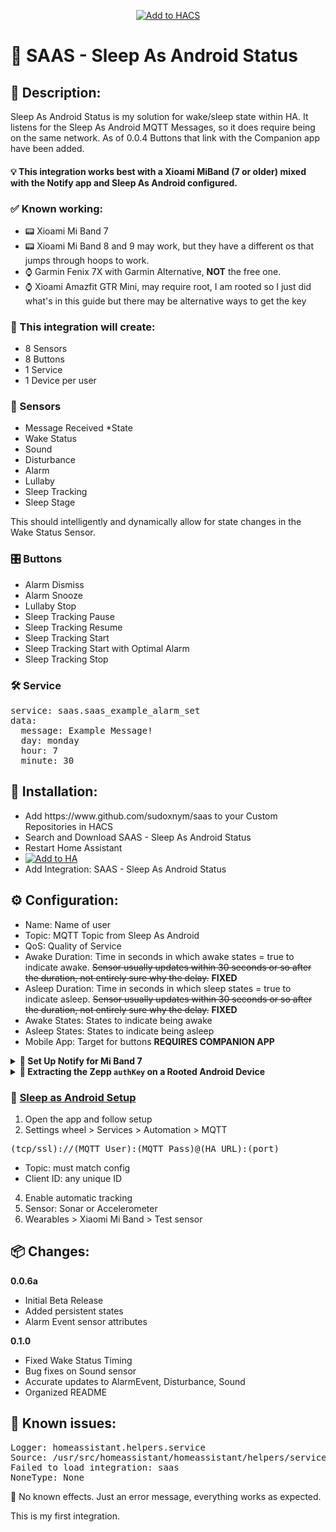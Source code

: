 <p align="center">
  <a href="https://hacs.xyz/docs/faq/custom_repositories">
    <img src="https://img.shields.io/badge/HACS-Custom-orange.svg?style=for-the-badge&logo=home%20assistant&labelColor=202020&color=41BDF5" alt="Add to HACS">
  </a>
</p>

<h1>🌙 SAAS - Sleep As Android Status</h1>

<h2>📖 Description:</h2>
<p>
Sleep As Android Status is my solution for wake/sleep state within HA. It listens for the Sleep As Android MQTT Messages, so it does require being on the same network. As of 0.0.4 Buttons that link with the Companion app have been added.
</p>

<h4>💡 This integration works best with a Xioami MiBand (7 or older) mixed with the Notify app and Sleep As Android configured.</h4>

<h3>✅ Known working:</h3>
<ul>
  <li>📟 Xioami Mi Band 7</li>
  <li>📟 Xioami Mi Band 8 and 9 may work, but they have a different os that jumps through hoops to work.</li>
  <li>⌚ Garmin Fenix 7X with Garmin Alternative, <b>NOT</b> the free one.</li>
  <li>⌚ Xioami Amazfit GTR Mini, may require root, I am rooted so I just did what's in this guide but there may be alternative ways to get the key</li>
</ul>

<h3>🧱 This integration will create:</h3>
<ul>
  <li>8 Sensors</li>
  <li>8 Buttons</li>
  <li>1 Service</li>
  <li>1 Device per user</li>
</ul>

<h3>📡 Sensors</h3>
<ul>
  <li>Message Received *State</li>
  <li>Wake Status</li>
  <li>Sound</li>
  <li>Disturbance</li>
  <li>Alarm</li>
  <li>Lullaby</li>
  <li>Sleep Tracking</li>
  <li>Sleep Stage</li>
</ul>

<p>This should intelligently and dynamically allow for state changes in the Wake Status Sensor.</p>

<h3>🎛️ Buttons</h3>
<ul>
  <li>Alarm Dismiss</li>
  <li>Alarm Snooze</li>
  <li>Lullaby Stop</li>
  <li>Sleep Tracking Pause</li>
  <li>Sleep Tracking Resume</li>
  <li>Sleep Tracking Start</li>
  <li>Sleep Tracking Start with Optimal Alarm</li>
  <li>Sleep Tracking Stop</li>
</ul>

<h3>🛠️ Service</h3>
<pre>
service: saas.saas_example_alarm_set
data:
  message: Example Message!
  day: monday
  hour: 7
  minute: 30
</pre>

<h2>🧪 Installation:</h2>
<ul>
  <li>Add https://www.github.com/sudoxnym/saas to your Custom Repositories in HACS</li>
  <li>Search and Download SAAS - Sleep As Android Status</li>
  <li>Restart Home Assistant</li>
  <li>
    <a href="https://my.home-assistant.io/redirect/config_flow_start/?domain=saas">
      <img src="https://my.home-assistant.io/badges/config_flow_start.svg" alt="Add to HA">
    </a>
  </li>
  <li>Add Integration: SAAS - Sleep As Android Status</li>
</ul>

<h2>⚙️ Configuration:</h2>
<ul>
  <li>Name: Name of user</li>
  <li>Topic: MQTT Topic from Sleep As Android</li>
  <li>QoS: Quality of Service</li>
  <li>Awake Duration: Time in seconds in which awake states = true to indicate awake. <s>Sensor usually updates within 30 seconds or so after the duration, not entirely sure why the delay.</s> <b>FIXED</b></li>
  <li>Asleep Duration: Time in seconds in which sleep states = true to indicate asleep. <s>Sensor usually updates within 30 seconds or so after the duration, not entirely sure why the delay.</s> <b>FIXED</b></li>
  <li>Awake States: States to indicate being awake</li>
  <li>Asleep States: States to indicate being asleep</li>
  <li>Mobile App: Target for buttons <b>REQUIRES COMPANION APP</b></li>
</ul>

<details>
<summary><strong>📲 Set Up Notify for Mi Band 7</strong></summary>
<ol>
  <li>Pair MiBand 7 as you normally would with <a href="https://play.google.com/store/apps/details?id=com.xiaomi.wearable&hl=en_US">Mi Fitness</a></li>
  <li>Obtain auth key for Notify app using ADB</li>
</ol>

<pre>
adb shell
grep -E "authKey=[a-z0-9]*," /sdcard/Android/data/com.xiaomi.wearable/files/log/XiaomiFit.device.log |
awk -F ", " '{print $17}' | grep authKey | tail -1 | awk -F "=" '{print $2}'
</pre>

<p>Credit: <a href="https://www.reddit.com/r/miband/comments/15j0rfq/comment/kxlyzc6/?utm_source=share&utm_medium=web3x&utm_name=web3xcss&utm_term=1&utm_content=share_button">iamfosscad</a></p>

<ol start="3">
  <li>Uninstall Mi Fitness</li>
  <li>Download/Install <a href="https://play.google.com/store/apps/details?id=com.mc.miband1&hl=en_US">Notify for Mi Band</a></li>
  <li>Follow prompts, input auth key, select Mi Fitness is not installed</li>
  <li>Enable Sleep as Android in Notify settings</li>
</ol>
</details>

<details>
<summary><strong>🔐 Extracting the Zepp <code>authKey</code> on a Rooted Android Device</strong></summary>
<pre>
su
cd /data/data/com.huami.watch.hmwatchmanager/databases/
ls origin_db_*
sqlite3 origin_db_1234567890 "SELECT AUTHKEY FROM DEVICE;"
</pre>

<ul>
  <li>⚠️ Do Not Unpair before extracting</li>
  <li>Use with caution – root required</li>
  <li>Modified apps are available on <a href="https://geekdoing.com">GeekDoing</a> and <a href="https://freemyband.com">freemyband.com</a></li>
</ul>
</details>

<h3>🛌 <a href="https://play.google.com/store/apps/details?id=com.urbandroid.sleep&hl=en_US">Sleep as Android Setup</a></h3>
<ol>
  <li>Open the app and follow setup</li>
  <li>Settings wheel > Services > Automation > MQTT</li>
</ol>

<pre>
(tcp/ssl)://(MQTT User):(MQTT Pass)@(HA URL):(port)
</pre>

<ul>
  <li>Topic: must match config</li>
  <li>Client ID: any unique ID</li>
</ul>

<ol start="4">
  <li>Enable automatic tracking</li>
  <li>Sensor: Sonar or Accelerometer</li>
  <li>Wearables > Xiaomi Mi Band > Test sensor</li>
</ol>

<h2>📦 Changes:</h2>
<b>0.0.6a</b>
<ul>
  <li>Initial Beta Release</li>
  <li>Added persistent states</li>
  <li>Alarm Event sensor attributes</li>
</ul>

<b>0.1.0</b>
<ul>
  <li>Fixed Wake Status Timing</li>
  <li>Bug fixes on Sound sensor</li>
  <li>Accurate updates to AlarmEvent, Disturbance, Sound</li>
  <li>Organized README</li>
</ul>

<h2>🚨 Known issues:</h2>
<pre>
Logger: homeassistant.helpers.service
Source: /usr/src/homeassistant/homeassistant/helpers/service.py:708
Failed to load integration: saas
NoneType: None
</pre>

<p>💬 No known effects. Just an error message, everything works as expected.</p>
<p>This is my first integration.</p>
